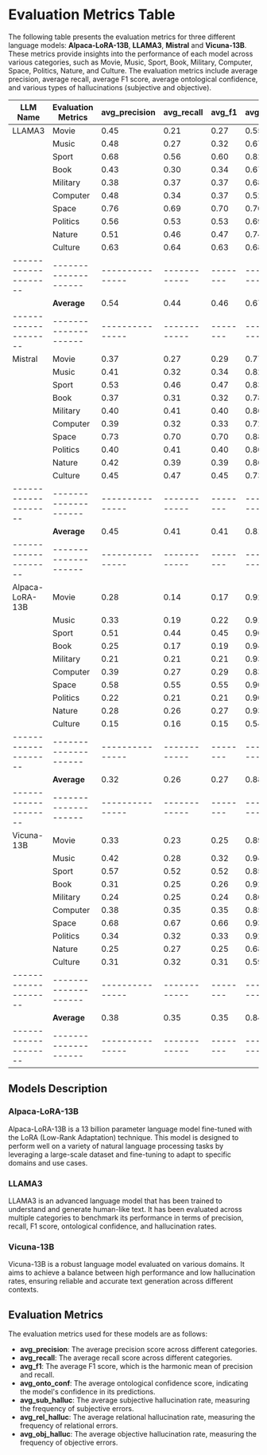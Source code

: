 # Evaluation Metrics Table

The following table presents the evaluation metrics for three different language models: **Alpaca-LoRA-13B**, **LLAMA3**, **Mistral** and **Vicuna-13B**. These metrics provide insights into the performance of each model across various categories, such as Movie, Music, Sport, Book, Military, Computer, Space, Politics, Nature, and Culture. The evaluation metrics include average precision, average recall, average F1 score, average ontological confidence, and various types of hallucinations (subjective and objective).


| LLM Name           | Evaluation Metrics | avg_precision | avg_recall | avg_f1 | avg_onto_conf | avg_rel_halluc | avg_sub_halluc | avg_obj_halluc |
|--------------------|--------------------|---------------|------------|--------|---------------|----------------|----------------|----------------|
| LLAMA3             | Movie              | 0.45          | 0.21       | 0.27   | 0.55          | 0.45           | 0.28           | 0.28           |
|                    | Music              | 0.48          | 0.27       | 0.32   | 0.67          | 0.33           | 0.13           | 0.22           |
|                    | Sport              | 0.68          | 0.56       | 0.60   | 0.82          | 0.18           | 0.15           | 0.10           |
|                    | Book               | 0.43          | 0.30       | 0.34   | 0.67          | 0.33           | 0.11           | 0.21           |
|                    | Military           | 0.38          | 0.37       | 0.37   | 0.68          | 0.32           | 0.15           | 0.24           |
|                    | Computer           | 0.48          | 0.34       | 0.37   | 0.52          | 0.48           | 0.14           | 0.06           |
|                    | Space              | 0.76          | 0.69       | 0.70   | 0.70          | 0.30           | 0.15           | 0.05           |
|                    | Politics           | 0.56          | 0.53       | 0.53   | 0.69          | 0.31           | 0.13           | 0.13           |
|                    | Nature             | 0.51          | 0.46       | 0.47   | 0.74          | 0.26           | 0.12           | 0.12           |
|                    | Culture            | 0.63          | 0.64       | 0.63   | 0.68          | 0.32           | 0.15           | 0.40           |
|--------------------|--------------------|---------------|------------|--------|---------------|----------------|----------------|----------------|
|                    | **Average**        | 0.54          | 0.44       | 0.46   | 0.67          | 0.33           | 0.15           | 0.18           |
|--------------------|--------------------|---------------|------------|--------|---------------|----------------|----------------|----------------|
| Mistral            | Movie              | 0.37          | 0.27       | 0.29   | 0.77          | 0.23           | 0.19           | 0.10           |
|                    | Music              | 0.41          | 0.32       | 0.34   | 0.82          | 0.18           | 0.13           | 0.12           |
|                    | Sport              | 0.53          | 0.46       | 0.47   | 0.83          | 0.17           | 0.14           | 0.10           |
|                    | Book               | 0.37          | 0.31       | 0.32   | 0.78          | 0.22           | 0.08           | 0.12           |
|                    | Military           | 0.40          | 0.41       | 0.40   | 0.86          | 0.14           | 0.11           | 0.16           |
|                    | Computer           | 0.39          | 0.32       | 0.33   | 0.72          | 0.28           | 0.08           | 0.02           |
|                    | Space              | 0.73          | 0.70       | 0.70   | 0.88          | 0.12           | 0.10           | 0.04           |
|                    | Politics           | 0.40          | 0.41       | 0.40   | 0.80          | 0.20           | 0.09           | 0.11           |
|                    | Nature             | 0.42          | 0.39       | 0.39   | 0.86          | 0.15           | 0.08           | 0.09           |
|                    | Culture            | 0.45          | 0.47       | 0.45   | 0.73          | 0.27           | 0.14           | 0.35           |
|--------------------|--------------------|---------------|------------|--------|---------------|----------------|----------------|----------------|
|                    | **Average**        | 0.45          | 0.41       | 0.41   | 0.81          | 0.20           | 0.11           | 0.12           |
|--------------------|--------------------|---------------|------------|--------|---------------|----------------|----------------|----------------|
| Alpaca-LoRA-13B    | Movie              | 0.28          | 0.14       | 0.17   | 0.92          | 0.08           | 0.25           | 0.24           |
|                    | Music              | 0.33          | 0.19       | 0.22   | 0.91          | 0.09           | 0.18           | 0.24           |
|                    | Sport              | 0.51          | 0.44       | 0.45   | 0.96          | 0.04           | 0.18           | 0.11           |
|                    | Book               | 0.25          | 0.17       | 0.19   | 0.94          | 0.06           | 0.17           | 0.19           |
|                    | Military           | 0.21          | 0.21       | 0.21   | 0.93          | 0.07           | 0.21           | 0.26           |
|                    | Computer           | 0.39          | 0.27       | 0.29   | 0.83          | 0.17           | 0.17           | 0.13           |
|                    | Space              | 0.58          | 0.55       | 0.55   | 0.90          | 0.10           | 0.14           | 0.10           |
|                    | Politics           | 0.22          | 0.21       | 0.21   | 0.90          | 0.10           | 0.19           | 0.15           |
|                    | Nature             | 0.28          | 0.26       | 0.27   | 0.93          | 0.07           | 0.22           | 0.20           |
|                    | Culture            | 0.15          | 0.16       | 0.15   | 0.54          | 0.46           | 0.16           | 0.14           |
|--------------------|--------------------|---------------|------------|--------|---------------|----------------|----------------|----------------|
|                    | **Average**        | 0.32          | 0.26       | 0.27   | 0.88          | 0.12           | 0.19           | 0.18           |
|--------------------|--------------------|---------------|------------|--------|---------------|----------------|----------------|----------------|
| Vicuna-13B         | Movie              | 0.33          | 0.23       | 0.25   | 0.89          | 0.11           | 0.26           | 0.26           |
|                    | Music              | 0.42          | 0.28       | 0.32   | 0.94          | 0.06           | 0.16           | 0.22           |
|                    | Sport              | 0.57          | 0.52       | 0.52   | 0.85          | 0.15           | 0.22           | 0.13           |
|                    | Book               | 0.31          | 0.25       | 0.26   | 0.92          | 0.08           | 0.16           | 0.23           |
|                    | Military           | 0.24          | 0.25       | 0.24   | 0.80          | 0.20           | 0.19           | 0.26           |
|                    | Computer           | 0.38          | 0.35       | 0.35   | 0.85          | 0.15           | 0.15           | 0.11           |
|                    | Space              | 0.68          | 0.67       | 0.66   | 0.93          | 0.07           | 0.15           | 0.08           |
|                    | Politics           | 0.34          | 0.32       | 0.33   | 0.92          | 0.08           | 0.17           | 0.15           |
|                    | Nature             | 0.25          | 0.27       | 0.25   | 0.68          | 0.04           | 0.10           | 0.14           |
|                    | Culture            | 0.31          | 0.32       | 0.31   | 0.59          | 0.39           | 0.15           | 0.12           |
|--------------------|--------------------|---------------|------------|--------|---------------|----------------|----------------|----------------|
|                    | **Average**        | 0.38          | 0.35       | 0.35   | 0.84          | 0.13           | 0.17           | 0.17           |
|--------------------|--------------------|---------------|------------|--------|---------------|----------------|----------------|----------------|

## Models Description

### Alpaca-LoRA-13B
Alpaca-LoRA-13B is a 13 billion parameter language model fine-tuned with the LoRA (Low-Rank Adaptation) technique. This model is designed to perform well on a variety of natural language processing tasks by leveraging a large-scale dataset and fine-tuning to adapt to specific domains and use cases.

### LLAMA3
LLAMA3 is an advanced language model that has been trained to understand and generate human-like text. It has been evaluated across multiple categories to benchmark its performance in terms of precision, recall, F1 score, ontological confidence, and hallucination rates.

### Vicuna-13B
Vicuna-13B is a robust language model evaluated on various domains. It aims to achieve a balance between high performance and low hallucination rates, ensuring reliable and accurate text generation across different contexts.

## Evaluation Metrics
The evaluation metrics used for these models are as follows:
- **avg_precision**: The average precision score across different categories.
- **avg_recall**: The average recall score across different categories.
- **avg_f1**: The average F1 score, which is the harmonic mean of precision and recall.
- **avg_onto_conf**: The average ontological confidence score, indicating the model's confidence in its predictions.
- **avg_sub_halluc**: The average subjective hallucination rate, measuring the frequency of subjective errors.
- **avg_rel_halluc**: The average relational hallucination rate, measuring the frequency of relational errors.
- **avg_obj_halluc**: The average objective hallucination rate, measuring the frequency of objective errors.
